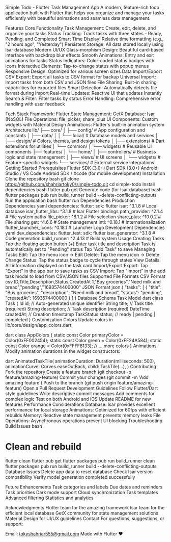 Simple Todo - Flutter Task Management App
A modern, feature-rich todo application built with Flutter that helps you organize and manage your tasks efficiently with beautiful animations and seamless data management.

Features
Core Functionality
Task Management: Create, edit, delete, and organize your tasks
Status Tracking: Track tasks with three states - Ready, Pending, and Completed
Smart Time Display: Relative time formatting (e.g., "2 hours ago", "Yesterday")
Persistent Storage: All data stored locally using Isar database
Modern UI/UX
Glass-morphism Design: Beautiful card-based interface with backdrop blur effects
Smooth Animations: Entry and exit animations for tasks
Status Indicators: Color-coded status badges with icons
Interactive Elements: Tap-to-change status with popup menus
Responsive Design: Optimized for various screen sizes
Data Import/Export
CSV Export: Export all tasks to CSV format for backup
Universal Import: Import tasks from both CSV and JSON files
File Sharing: Built-in sharing capabilities for exported files
Smart Detection: Automatically detects file format during import
Real-time Updates: Reactive UI that updates instantly
Search & Filter: Filter tasks by status
Error Handling: Comprehensive error handling with user feedback

Tech Stack
Framework: Flutter
State Management: GetX
Database: Isar (NoSQL)
File Operations: file_picker, share_plus
UI Components: Custom widgets with Material Design
Animations: Flutter's built-in animation system
Architecture
lib/
├── core/
│   ├── config/           # App configuration and constants
│   ├── data/
│   │   └── local/        # Database models and services
│   ├── design/           # Colors, themes, and design tokens
│   ├── extensions/       # Dart extensions for utilities
│   └── common/
│       └── widgets/      # Reusable UI components
├── features/
│   └── home/
│       ├── controllers/  # Business logic and state management
│       ├── views/        # UI screens
│       └── widgets/      # Feature-specific widgets
└── services/             # External service integrations
Getting Started
Prerequisites
Flutter SDK (3.0+)
Dart SDK (3.0+)
Android Studio / VS Code
Android SDK / Xcode (for mobile development)
Installation
Clone the repository
bash
git clone https://github.com/shahriartoky0/simple-todo.git
cd simple-todo
Install dependencies
bash
flutter pub get
Generate code (for Isar database)
bash
flutter packages pub run build_runner build --delete-conflicting-outputs
Run the application
bash
flutter run
Dependencies
Production Dependencies
yaml
dependencies:
flutter:
sdk: flutter
isar: ^3.1.8                    # Local database
isar_flutter_libs: ^3.1.8      # Isar Flutter bindings
path_provider: ^2.1.4          # File system paths
file_picker: ^8.1.2            # File selection
share_plus: ^10.0.2            # File sharing
get: ^4.6.6                    # State management
intl: ^0.18.1                  # Internationalization
flutter_launcher_icons: ^0.18.1 # Launcher Logo 
Development Dependencies
yaml
dev_dependencies:
flutter_test:
sdk: flutter
isar_generator: ^3.1.8         # Code generation
build_runner: ^2.4.13          # Build system
Usage
Creating Tasks
Tap the floating action button (+)
Enter task title and description
Task is automatically set to "Pending" status
Tap "Add Task" to save
Managing Tasks
Edit: Tap the menu icon → Edit
Delete: Tap the menu icon → Delete
Change Status: Tap the status badge to cycle through states
View Details: All information displayed on the task card
Import/Export
Export: Tap "Export" in the app bar to save tasks as CSV
Import: Tap "Import" in the add task modal to load from CSV/JSON files
Supported File Formats
CSV Format
csv
ID,Title,Description,Status,CreatedAt
1,"Buy groceries","Need milk and bread","pending","1693574400000"
JSON Format
json
{
"tasks": [
{
"title": "Buy groceries",
"description": "Need milk and bread",
"status": "pending",
"createdAt": 1693574400000
}
]
}
Database Schema
Task Model
dart
class Task {
Id id;                    // Auto-generated unique identifier
String title;             // Task title (required)
String description;       // Task description (required)
DateTime createdAt;       // Creation timestamp
TaskStatus status;        // ready | pending | completed
}
Customization
Colors
Update colors in lib/core/design/app_colors.dart:

dart
class AppColors {
static const Color primaryColor = Color(0xFF002454);
static const Color green = Color(0xFF24A584);
static const Color orange = Color(0xFFFF8133);
// ... more colors
}
Animations
Modify animation durations in the widget constructors:

dart
AnimatedTaskTile(
animationDuration: Duration(milliseconds: 500),
animationCurve: Curves.easeOutBack,
child: TaskTile(...),
)
Contributing
Fork the repository
Create a feature branch (git checkout -b feature/amazing-feature)
Commit your changes (git commit -m 'Add amazing feature')
Push to the branch (git push origin feature/amazing-feature)
Open a Pull Request
Development Guidelines
Follow Flutter/Dart style guidelines
Write descriptive commit messages
Add comments for complex logic
Test on both Android and iOS
Update README for new features
Performance Considerations
Database: Isar provides excellent performance for local storage
Animations: Optimized for 60fps with efficient rebuilds
Memory: Reactive state management prevents memory leaks
File Operations: Asynchronous operations prevent UI blocking
Troubleshooting
Build Issues
bash
# Clean and rebuild
flutter clean
flutter pub get
flutter packages pub run build_runner clean
flutter packages pub run build_runner build --delete-conflicting-outputs
Database Issues
Delete app data to reset database
Check Isar version compatibility
Verify model generation completed successfully

Future Enhancements
Task categories and labels
Due dates and reminders
Task priorities
Dark mode support
Cloud synchronization
Task templates
Advanced filtering
Statistics and analytics
  
Acknowledgments
Flutter team for the amazing framework
Isar team for the efficient local database
GetX community for state management solutions
Material Design for UI/UX guidelines
Contact
For questions, suggestions, or support:

Email: tokyshahriar555@gmail.com
Made with Flutter ❤️

